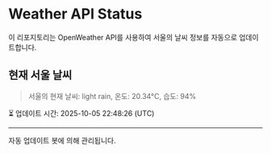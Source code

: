 
# Weather API Status

이 리포지토리는 OpenWeather API를 사용하여 서울의 날씨 정보를 자동으로 업데이트합니다.

## 현재 서울 날씨
> 서울의 현재 날씨: light rain, 온도: 20.34°C, 습도: 94%

⏳ 업데이트 시간: 2025-10-05 22:48:26 (UTC)

---
자동 업데이트 봇에 의해 관리됩니다.
